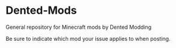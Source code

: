 # Dented-Mods
General repository for Minecraft mods by Dented Modding

Be sure to indicate which mod your issue applies to when posting.
